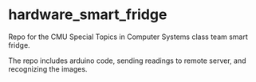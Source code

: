 # hardware_smart_fridge

Repo for the CMU Special Topics in Computer Systems class team smart fridge.

The repo includes arduino code, sending readings to remote server, and recognizing the images.
